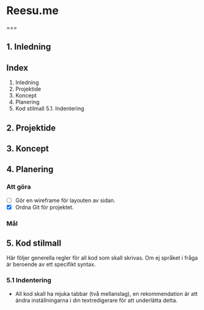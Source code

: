 # Reesu.me
===
## 1. Inledning
## Index
1. Inledning
2. Projektide
3. Koncept
4. Planering
5. Kod stilmall 
5.1. Indentering 
## 2. Projektide
## 3. Koncept
## 4. Planering
### Att göra
- [ ] Gör en wireframe för layouten av sidan.
- [x] Ordna Git för projektet.
### Mål
## 5. Kod stilmall
Här följer generella regler för all kod som skall skrivas. Om ej språket i fråga är beroende av ett specifikt syntax.
### 5.1 Indentering
* All kod skall ha mjuka tabbar (två mellanslag), en rekommendation är att ändra inställningarna i din textredigerare för att underlätta detta. 


